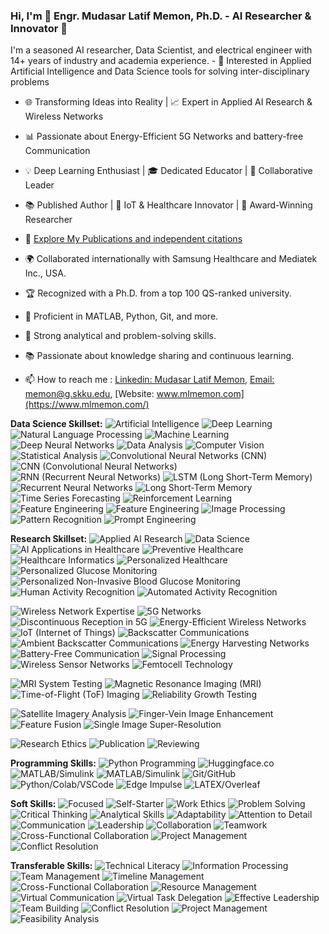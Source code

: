 ### Hi, I'm 🚀 Engr. Mudasar Latif Memon, Ph.D. - AI Researcher & Innovator 👋

I'm a seasoned AI researcher, Data Scientist, and electrical engineer with 14+ years of industry and academia experience. - 👀 Interested in Applied Artificial Intelligence and Data Science tools for solving inter-disciplinary problems

- 🌐 Transforming Ideas into Reality | 📈 Expert in Applied AI Research & Wireless Networks
- 📊 Passionate about Energy-Efficient 5G Networks and battery-free Communication
- 💡 Deep Learning Enthusiast | 🎓 Dedicated Educator | 🤝 Collaborative Leader
- 📚 Published Author | 📡 IoT & Healthcare Innovator | 🌟 Award-Winning Researcher
- 🔗 [Explore My Publications and independent citations](https://scholar.google.co.kr/citations?user=Bj5wY1QAAAAJ&hl=en)
- 🌍 Collaborated internationally with Samsung Healthcare and Mediatek Inc., USA.
- 🏆 Recognized with a Ph.D. from a top 100 QS-ranked university.

- 🔧 Proficient in MATLAB, Python, Git, and more.
- 🧠 Strong analytical and problem-solving skills.
- 📚 Passionate about knowledge sharing and continuous learning.

- 📫 How to reach me : [Linkedin: Mudasar Latif Memon](https://www.linkedin.com/in/mudasar-latif-memon-ph-d-18957b12/), [Email: memon@g.skku.edu](memon@g.skku.edu), [Website: www.mlmemon.com](https://www.mlmemon.com/)


**Data Science Skillset:**
![Artificial Intelligence](https://img.shields.io/badge/Artificial%20Intelligence-Expert-red)
![Deep Learning](https://img.shields.io/badge/Deep%20Learning-Expert-brightgreen)
![Natural Language Processing](https://img.shields.io/badge/Natural%20Language%20Processing-Expert-blue)
![Machine Learning](https://img.shields.io/badge/Machine%20Learning-Expert-blue)
![Deep Neural Networks](https://img.shields.io/badge/Deep%20Neural%20Networks-Expert-brightgreen)
![Data Analysis](https://img.shields.io/badge/Data%20Analysis-Expert-orange)
![Computer Vision](https://img.shields.io/badge/Computer%20Vision-Expert-lightgrey)
![Statistical Analysis](https://img.shields.io/badge/Statistical%20Analysis-Expert-yellow)
![Convolutional Neural Networks (CNN)](https://img.shields.io/badge/Convolutional%20Neural%20Networks%20(CNN)-Expert-orange)
![CNN (Convolutional Neural Networks)](https://img.shields.io/badge/CNN%20(Convolutional%20Neural%20Networks)-Expert-purple)
![RNN (Recurrent Neural Networks)](https://img.shields.io/badge/RNN%20(Recurrent%20Neural%20Networks)-Expert-red)
![LSTM (Long Short-Term Memory)](https://img.shields.io/badge/LSTM%20(Long%20Short%E2%80%90Term%20Memory)-Expert-brightgreen)
![Recurrent Neural Networks](https://img.shields.io/badge/Recurrent%20Neural%20Networks-Expert-yellow)
![Long Short-Term Memory](https://img.shields.io/badge/Long%20Short%E2%80%90Term%20Memory-Expert-purple)
![Time Series Forecasting](https://img.shields.io/badge/Time%20Series%20Forecasting-Expert-red)
![Reinforcement Learning](https://img.shields.io/badge/Reinforcement%20Learning-Proficient-lightgrey)
![Feature Engineering](https://img.shields.io/badge/Feature%20Engineering-Expert-red)
![Feature Engineering](https://img.shields.io/badge/Feature%20Engineering-Expert-brightgreen)
![Image Processing](https://img.shields.io/badge/Image%20Processing-Expert-yellow)
![Pattern Recognition](https://img.shields.io/badge/Pattern%20Recognition-Expert-purple)
![Prompt Engineering](https://img.shields.io/badge/Prompt%20Engineering-Expert-orange)

**Research Skillset:**
![Applied AI Research](https://img.shields.io/badge/Applied%20AI%20Research-Expert-blue)
![Data Science](https://img.shields.io/badge/Data%20Science-Expert-yellow)
![AI Applications in Healthcare](https://img.shields.io/badge/AI%20Applications%20in%20Healthcare-Expert-orange)
![Preventive Healthcare](https://img.shields.io/badge/Preventive%20Healthcare-Expert-blue)
![Healthcare Informatics](https://img.shields.io/badge/Healthcare%20Informatics-Expert-red)
![Personalized Healthcare](https://img.shields.io/badge/Personalized%20Healthcare-Expert-purple)
![Personalized Glucose Monitoring](https://img.shields.io/badge/Personalized%20Glucose%20Monitoring-Expert-red)
![Personalized Non-Invasive Blood Glucose Monitoring](https://img.shields.io/badge/Personalized%20Non%E2%80%90Invasive%20Blood%20Glucose%20Monitoring-Expert-blue)
![Human Activity Recognition](https://img.shields.io/badge/Human%20Activity%20Recognition-Expert-blue)
![Automated Activity Recognition](https://img.shields.io/badge/Automated%20Activity%20Recognition-Expert-red)

![Wireless Network Expertise](https://img.shields.io/badge/Wireless%20Network%20Expertise-Proficient-orange)
![5G Networks](https://img.shields.io/badge/5G%20Networks-Expert-blue)
![Discontinuous Reception in 5G](https://img.shields.io/badge/Discontinuous%20Reception%20in%205G-Expert-blue)
![Energy-Efficient Wireless Networks](https://img.shields.io/badge/Energy%E2%80%90Efficient%20Wireless%20Networks-Expert-brightgreen)
![IoT (Internet of Things)](https://img.shields.io/badge/IoT%20(Internet%20of%20Things)-Expert-brightgreen)
![Backscatter Communications](https://img.shields.io/badge/Backscatter%20Communications-Proficient-orange)
![Ambient Backscatter Communications](https://img.shields.io/badge/Ambient%20Backscatter%20Communications-Expert-lightgrey)
![Energy Harvesting Networks](https://img.shields.io/badge/Energy%20Harvesting%20Networks-Expert-orange)
![Battery-Free Communication](https://img.shields.io/badge/Battery%E2%80%90Free%20Communication-Expert-lightgrey)
![Signal Processing](https://img.shields.io/badge/Signal%20Processing-Expert-red)
![Wireless Sensor Networks](https://img.shields.io/badge/Wireless%20Sensor%20Networks-Expert-yellow)
![Femtocell Technology](https://img.shields.io/badge/Femtocell%20Technology-Expert-orange)

![MRI System Testing](https://img.shields.io/badge/MRI%20System%20Testing-Expert-brightgreen)
![Magnetic Resonance Imaging (MRI)](https://img.shields.io/badge/Magnetic%20Resonance%20Imaging%20(MRI)-Expert-red)
![Time-of-Flight (ToF) Imaging](https://img.shields.io/badge/Time%E2%80%90of%E2%80%90Flight%20(ToF)%20Imaging-Expert-brightgreen)
![Reliability Growth Testing](https://img.shields.io/badge/Reliability%20Growth%20Testing-Expert-brightgreen)

![Satellite Imagery Analysis](https://img.shields.io/badge/Satellite%20Imagery%20Analysis-Expert-lightgrey)
![Finger-Vein Image Enhancement](https://img.shields.io/badge/Finger%E2%80%90Vein%20Image%20Enhancement-Expert-yellow)
![Feature Fusion](https://img.shields.io/badge/Feature%20Fusion-Expert-purple)
![Single Image Super-Resolution](https://img.shields.io/badge/Single%20Image%20Super%E2%80%90Resolution-Expert-orange)

![Research Ethics](https://img.shields.io/badge/Research%20Ethics-Proficient-blue)
![Publication](https://img.shields.io/badge/Publication-Expert-orange)
![Reviewing](https://img.shields.io/badge/Reviewing-Expert-lightgrey)

**Programming Skills:**
![Python Programming](https://img.shields.io/badge/Programming-Expert-purple)
![Huggingface.co](https://img.shields.io/badge/Huggingface.co-Expert-lightgrey)
![MATLAB/Simulink](https://img.shields.io/badge/MATLAB/Simulink-Expert-yellow)
![MATLAB/Simulink](https://img.shields.io/badge/MATLAB/Simulink-Expert-lightgrey)
![Git/GitHub](https://img.shields.io/badge/Git/GitHub-Expert-yellow)
![Python/Colab/VSCode](https://img.shields.io/badge/Python/Colab/VSCode-Expert-purple)
![Edge Impulse](https://img.shields.io/badge/Edge%20Impulse-Expert-brightgreen)
![LATEX/Overleaf](https://img.shields.io/badge/LATEX/Overleaf-Expert-blue)

**Soft Skills:**
![Focused](https://img.shields.io/badge/Focused-Expert-yellow)
![Self-Starter](https://img.shields.io/badge/Self%E2%80%90Starter-Expert-purple)
![Work Ethics](https://img.shields.io/badge/Work%20Ethics-Expert-red)
![Problem Solving](https://img.shields.io/badge/Problem%20Solving-Expert-brightgreen)
![Critical Thinking](https://img.shields.io/badge/Critical%20Thinking-Expert-blue)
![Analytical Skills](https://img.shields.io/badge/Analytical%20Skills-Expert-orange)
![Adaptability](https://img.shields.io/badge/Adaptability-Expert-lightgrey)
![Attention to Detail](https://img.shields.io/badge/Attention%20to%20Detail-Expert-yellow)
![Communication](https://img.shields.io/badge/Communication-Expert-purple)
![Leadership](https://img.shields.io/badge/Leadership-Expert-red)
![Collaboration](https://img.shields.io/badge/Collaboration-Expert-brightgreen)
![Teamwork](https://img.shields.io/badge/Teamwork-Expert-blue)
![Cross-Functional Collaboration](https://img.shields.io/badge/Cross%E2%80%90Functional%20Collaboration-Expert-orange)
![Project Management](https://img.shields.io/badge/Project%20Management-Expert-lightgrey)
![Conflict Resolution](https://img.shields.io/badge/Conflict%20Resolution-Expert-yellow)

**Transferable Skills:**
![Technical Literacy](https://img.shields.io/badge/Technical%20Literacy-Expert-purple)
![Information Processing](https://img.shields.io/badge/Information%20Processing-Expert-red)
![Team Management](https://img.shields.io/badge/Team%20Management-Expert-brightgreen)
![Timeline Management](https://img.shields.io/badge/Timeline%20Management-Expert-blue)
![Cross-Functional Collaboration](https://img.shields.io/badge/Cross%E2%80%90Functional%20Collaboration-Expert-orange)
![Resource Management](https://img.shields.io/badge/Resource%20Management-Expert-lightgrey)
![Virtual Communication](https://img.shields.io/badge/Virtual%20Communication-Expert-yellow)
![Virtual Task Delegation](https://img.shields.io/badge/Virtual%20Task%20Delegation-Expert-purple)
![Effective Leadership](https://img.shields.io/badge/Effective%20Leadership-Expert-red)
![Team Building](https://img.shields.io/badge/Team%20Building-Expert-brightgreen)
![Conflict Resolution](https://img.shields.io/badge/Conflict%20Resolution-Expert-blue)
![Project Management](https://img.shields.io/badge/Project%20Management-Expert-orange)
![Feasibility Analysis](https://img.shields.io/badge/Feasibility%20Analysis-Expert-purple)


<!---
MemonML/MemonML is a ✨ special ✨ repository because its `README.md` (this file) appears on your GitHub profile.
You can click the Preview link to take a look at your changes.
---> 
